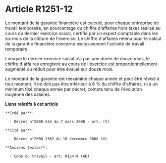 # Article R1251-12

Le montant de la garantie financière est calculé, pour chaque entreprise de travail temporaire, en pourcentage du chiffre
d'affaires hors taxes réalisé au cours du dernier exercice social, certifié par un expert-comptable dans les six mois de la
clôture de l'exercice. Le chiffre d'affaires retenu pour le calcul de la garantie financière concerne exclusivement
l'activité de travail temporaire.

Lorsque le dernier exercice social n'a pas une durée de douze mois, le chiffre d'affaires enregistré au cours de l'exercice
est proportionnellement augmenté ou réduit pour être évalué sur douze mois.

Le montant de la garantie est réexaminé chaque année et peut être révisé à tout moment. Il ne doit pas être inférieur à 8 %
du chiffre d'affaires, ni à un minimum fixé chaque année par décret, compte tenu de l'évolution moyenne des salaires.

**Liens relatifs à cet article**

	**Créé par**:

	  - Décret n°2008-244 du 7 mars 2008 - art. (V)

	**Cité par**:

	  - Décret n°2008-1362 du 18 décembre 2008 (V)

	**Anciens textes**:

	  - Code du travail - art. R124-9 (Ab)
